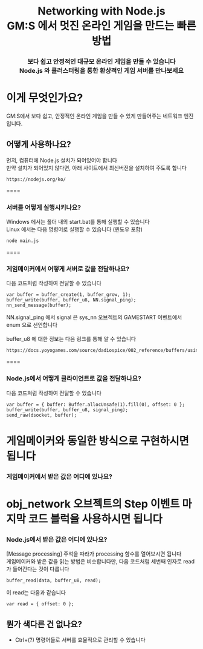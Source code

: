<h1 align="center">Networking with Node.js<br>GM:S 에서 멋진 온라인 게임을 만드는 빠른 방법</h1>
<h3 align="center">보다 쉽고 안정적인 대규모 온라인 게임을 만들 수 있습니다<br />Node.js 와 클러스터링을 통한 환상적인 게임 서버를 만나보세요</h3>

# 이게 무엇인가요?

GM:S에서 보다 쉽고, 안정적인 온라인 게임을 만들 수 있게 만들어주는 네트워크 엔진입니다.

## 어떻게 사용하나요?

먼저, 컴퓨터에 Node.js 설치가 되어있어야 합니다<br />
만약 설치가 되어있지 않다면, 아래 사이트에서 최신버전을 설치하여 주도록 합니다
```
https://nodejs.org/ko/
```
====
### 서버를 어떻게 실행시키나요?

Windows 에서는 폴더 내의 start.bat를 통해 실행할 수 있습니다<br />
Linux 에서는 다음 명령어로 실행할 수 있습니다 (윈도우 포함)

```
node main.js
```
====
### 게임메이커에서 어떻게 서버로 값을 전달하나요?

다음 코드처럼 작성하여 전달할 수 있습니다

```
var buffer = buffer_create(1, buffer_grow, 1);
buffer_write(buffer, buffer_u8, NN.signal_ping);
nn_send_message(buffer);
```

NN.signal_ping 에서 signal 은 sys_nn 오브젝트의 GAMESTART 이벤트에서 enum 으로 선언합니다<br /><br />
buffer_u8 에 대한 정보는 다음 링크를 통해 알 수 있습니다

```
https://docs.yoyogames.com/source/dadiospice/002_reference/buffers/using%20buffers.html
```
====
### Node.js에서 어떻게 클라이언트로 값을 전달하나요?

다음 코드처럼 작성하여 전달할 수 있습니다

```
var buffer = { buffer: Buffer.allocUnsafe(1).fill(0), offset: 0 };
buffer_write(buffer, buffer_u8, signal_ping);
send_raw(dsocket, buffer);
```

게임메이커와 동일한 방식으로 구현하시면 됩니다
====
### 게임메이커에서 받은 값은 어디에 있나요?

obj_network 오브젝트의 Step 이벤트 마지막 코드 블럭을 사용하시면 됩니다
====
### Node.js에서 받은 값은 어디에 있나요?

[Message processing] 주석을 따라가 processing 함수를 열어보시면 됩니다<br />
게임메이커와 받은 값을 읽는 방법은 비슷합니다만, 다음 코드처럼 세번째 인자로 read 가 들어간다는 것이 다릅니다

```
buffer_read(data, buffer_u8, read);
```

이 read는 다음과 같습니다

```
var read = { offset: 0 };
```

## 뭔가 색다른 건 없나요?

- Ctrl+(?) 명령어들로 서버를 효율적으로 관리할 수 있습니다